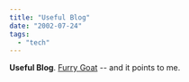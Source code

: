 ```yaml
---
title: "Useful Blog"
date: "2002-07-24"
tags: 
  - "tech"
---
```


**Useful Blog**. [Furry Goat](http://www.furrygoat.com/) -- and it points to me.
